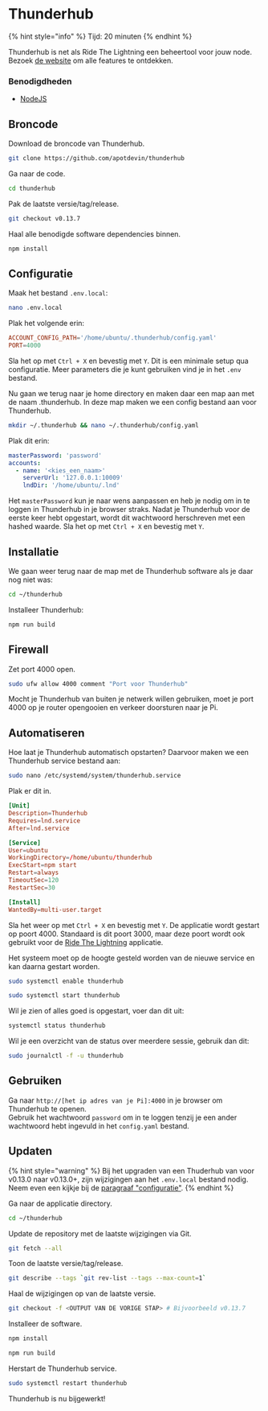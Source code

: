 # Thunderhub

{% hint style="info" %}
Tijd: 20 minuten
{% endhint %}

Thunderhub is net als Ride The Lightning een beheertool voor jouw node. Bezoek [de website](https://www.thunderhub.io/) om alle features te ontdekken.

### Benodigdheden

* [NodeJS](https://docs.theroadtonode.com/raspberry-pi/algemene-dependencies-installeren#nodejs)

## Broncode

Download de broncode van Thunderhub.

```bash
git clone https://github.com/apotdevin/thunderhub
```

Ga naar de code.

```bash
cd thunderhub
```

Pak de laatste versie/tag/release.

```bash
git checkout v0.13.7
```

Haal alle benodigde software dependencies binnen.

```bash
npm install
```

## Configuratie

Maak het bestand `.env.local`:

```bash
nano .env.local
```

Plak het volgende erin:

```toml
ACCOUNT_CONFIG_PATH='/home/ubuntu/.thunderhub/config.yaml'
PORT=4000
```

Sla het op met `Ctrl + X` en bevestig met `Y`. Dit is een minimale setup qua configuratie. Meer parameters die je kunt gebruiken vind je in het `.env` bestand.

Nu gaan we terug naar je home directory en maken daar een map aan met de naam .thunderhub. In deze map maken we een config bestand aan voor Thunderhub.

```bash
mkdir ~/.thunderhub && nano ~/.thunderhub/config.yaml
```

Plak dit erin:

```yaml
masterPassword: 'password'
accounts:
  - name: '<kies_een_naam>'
    serverUrl: '127.0.0.1:10009'
    lndDir: '/home/ubuntu/.lnd'
```

Het `masterPassword` kun je naar wens aanpassen en heb je nodig om in te loggen in Thunderhub in je browser straks. Nadat je Thunderhub voor de eerste keer hebt opgestart, wordt dit wachtwoord herschreven met een hashed waarde. Sla het op met `Ctrl + X` en bevestig met `Y`.

## Installatie

We gaan weer terug naar de map met de Thunderhub software als je daar nog niet was:

```bash
cd ~/thunderhub
```

Installeer Thunderhub:

```bash
npm run build
```

## Firewall

Zet port 4000 open.

```bash
sudo ufw allow 4000 comment "Port voor Thunderhub"
```

Mocht je Thunderhub van buiten je netwerk willen gebruiken, moet je port 4000 op je router opengooien en verkeer doorsturen naar je Pi.

## Automatiseren

Hoe laat je Thunderhub automatisch opstarten? Daarvoor maken we een Thunderhub service bestand aan:

```bash
sudo nano /etc/systemd/system/thunderhub.service
```

Plak er dit in.

```toml
[Unit]
Description=Thunderhub
Requires=lnd.service
After=lnd.service

[Service]
User=ubuntu
WorkingDirectory=/home/ubuntu/thunderhub
ExecStart=npm start
Restart=always
TimeoutSec=120
RestartSec=30

[Install]
WantedBy=multi-user.target
```

Sla het weer op met `Ctrl + X` en bevestig met `Y`. De applicatie wordt gestart op poort 4000. Standaard is dit poort 3000, maar deze poort wordt ook gebruikt voor de [Ride The Lightning](ride-the-lightning.md) applicatie.

Het systeem moet op de hoogte gesteld worden van de nieuwe service en kan daarna gestart worden.

```bash
sudo systemctl enable thunderhub
```

```bash
sudo systemctl start thunderhub
```

Wil je zien of alles goed is opgestart, voer dan dit uit:

```bash
systemctl status thunderhub
```

Wil je een overzicht van de status over meerdere sessie, gebruik dan dit:

```bash
sudo journalctl -f -u thunderhub
```

## Gebruiken

Ga naar `http://[het ip adres van je Pi]:4000` in je browser om Thunderhub te openen.  
Gebruik het wachtwoord `password` om in te loggen tenzij je een ander wachtwoord hebt ingevuld in het `config.yaml` bestand.

## Updaten

{% hint style="warning" %}
Bij het upgraden van een Thuderhub van voor v0.13.0 naar v0.13.0+, zijn wijzigingen aan het `.env.local` bestand nodig. Neem even een kijkje bij de [paragraaf "configuratie"](#configuratie).
{% endhint %}

Ga naar de applicatie directory.

```bash
cd ~/thunderhub
```

Update de repository met de laatste wijzigingen via Git.

```bash
git fetch --all
```

Toon de laatste versie/tag/release.

```bash
git describe --tags `git rev-list --tags --max-count=1`
```

Haal de wijzigingen op van de laatste versie.

```bash
git checkout -f <OUTPUT VAN DE VORIGE STAP> # Bijvoorbeeld v0.13.7
```

Installeer de software.

```bash
npm install

npm run build
```

Herstart de Thunderhub service.

```bash
sudo systemctl restart thunderhub
```

Thunderhub is nu bijgewerkt!
